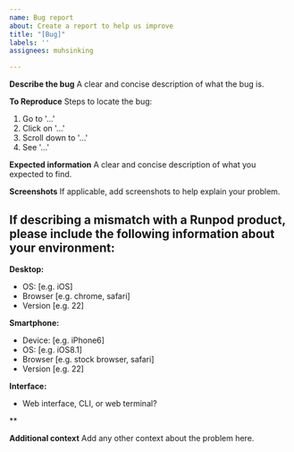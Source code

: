 ```yaml
---
name: Bug report
about: Create a report to help us improve
title: "[Bug]"
labels: ''
assignees: muhsinking

---
```


**Describe the bug**
A clear and concise description of what the bug is.

**To Reproduce**
Steps to locate the bug:

1. Go to '...'
2. Click on '...'
3. Scroll down to '...'
4. See '...'

**Expected information**
A clear and concise description of what you expected to find.

**Screenshots**
If applicable, add screenshots to help explain your problem.

## If describing a mismatch with a Runpod product, please include the following information about your environment:

**Desktop:**

- OS: [e.g. iOS]
- Browser [e.g. chrome, safari]
- Version [e.g. 22]

**Smartphone:**

- Device: [e.g. iPhone6]
- OS: [e.g. iOS8.1]
- Browser [e.g. stock browser, safari]
- Version [e.g. 22]

**Interface:**

- Web interface, CLI, or web terminal?

**

**Additional context**
Add any other context about the problem here.
